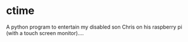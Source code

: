 ctime
=====

A python program to entertain my disabled son Chris on his raspberry pi (with a touch screen monitor)....
